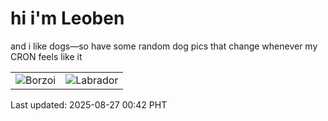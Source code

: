 # hi i'm Leoben

and i like dogs—so have some random dog pics that change whenever my CRON feels like it

|  |  |
|--------|----------|
| ![Borzoi](https://random-dog-vercel.vercel.app/api/random-borzoi?v=1756226576) | ![Labrador](https://random-dog-vercel.vercel.app/api/random-labrador?v=1756226576) |

Last updated: 2025-08-27 00:42 PHT
